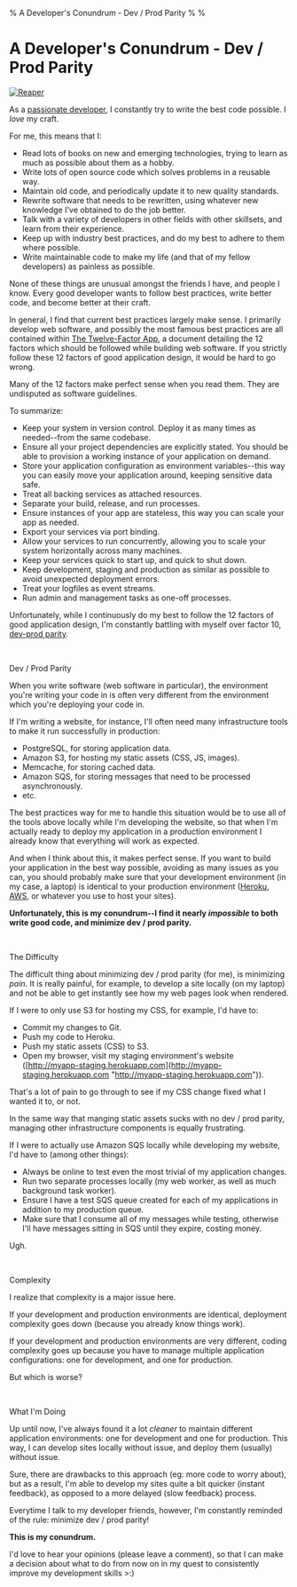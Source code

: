 % A Developer's Conundrum - Dev / Prod Parity
%
%

A Developer's Conundrum - Dev / Prod Parity
===========================================

[![Reaper](http://getfile0.posterous.com/getfile/files.posterous.com/temp-2012-07-10/jyjvIJIjmyCvAIJJifzaaClJEtwlaqwwinEiAbnAgaEtiCCHtGwAiwmBkAyi/reaper.jpg.scaled696.jpg)](./images/145162139-0-reaper.jpg.scaled1000.jpg)

As a [passionate
developer](http://www.amazon.com/gp/product/1934356344/ref=as_li_ss_tl?ie=UTF8&camp=1789&creative=390957&creativeASIN=1934356344&linkCode=as2&tag=rdegges-20 "The Passionate Programmer"),
I constantly try to write the best code possible. I *love* my craft.

For me, this means that I:

-   Read lots of books on new and emerging technologies, trying to learn
    as much as possible about them as a hobby.
-   Write lots of open source code which solves problems in a reusable
    way.
-   Maintain old code, and periodically update it to new quality
    standards.
-   Rewrite software that needs to be rewritten, using whatever new
    knowledge I've obtained to do the job better.
-   Talk with a variety of developers in other fields with other
    skillsets, and learn from their experience.
-   Keep up with industry best practices, and do my best to adhere to
    them where possible.
-   Write maintainable code to make my life (and that of my fellow
    developers) as painless as possible.

None of these things are unusual amongst the friends I have, and people
I know. Every good developer wants to follow best practices, write
better code, and become better at their craft.

In general, I find that current best practices largely make sense. I
primarily develop web software, and possibly the most famous best
practices are all contained within [The Twelve-Factor
App](http://www.12factor.net/ "The 12 Factor App"), a document detailing
the 12 factors which should be followed while building web software. If
you strictly follow these 12 factors of good application design, it
would be hard to go wrong.

Many of the 12 factors make perfect sense when you read them. They are
undisputed as software guidelines.

To summarize:

-   Keep your system in version control. Deploy it as many times as
    needed--from the same codebase.
-   Ensure all your project dependencies are explicitly stated. You
    should be able to provision a working instance of your application
    on demand.
-   Store your application configuration as environment variables--this
    way you can easily move your application around, keeping sensitive
    data safe.
-   Treat all backing services as attached resources.
-   Separate your build, release, and run processes.
-   Ensure instances of your app are stateless, this way you can scale
    your app as needed.
-   Export your services via port binding.
-   Allow your services to run concurrently, allowing you to scale your
    system horizontally across many machines.
-   Keep your services quick to start up, and quick to shut down.
-   Keep development, staging and production as similar as possible to
    avoid unexpected deployment errors.
-   Treat your logfiles as event streams.
-   Run admin and management tasks as one-off processes.

Unfortunately, while I continuously do my best to follow the 12 factors
of good application design, I'm constantly battling with myself over
factor 10, [dev-prod
parity](http://www.12factor.net/dev-prod-parity "Dev / Prod Parity").

 

Dev / Prod Parity

When you write software (web software in particular), the environment
you're writing your code in is often very different from the environment
which you're deploying your code in.

If I'm writing a website, for instance, I'll often need many
infrastructure tools to make it run successfully in production:

-   PostgreSQL, for storing application data.
-   Amazon S3, for hosting my static assets (CSS, JS, images).
-   Memcache, for storing cached data.
-   Amazon SQS, for storing messages that need to be processed
    asynchronously.
-   etc.

The best practices way for me to handle this situation would be to use
all of the tools above locally while I'm developing the website, so that
when I'm actually ready to deploy my application in a production
environment I already know that everything will work as expected.

And when I think about this, it makes perfect sense. If you want to
build your application in the best way possible, avoiding as many issues
as you can, you should probably make sure that your development
environment (in my case, a laptop) is identical to your production
environment ([Heroku](http://www.heroku.com/ "Heroku"),
[AWS](http://aws.amazon.com/ "Amazon Web Services"), or whatever you use
to host your sites).

**Unfortunately, this is my conundrum--I find it nearly *impossible* to
both write good code, and minimize dev / prod parity.**

 

The Difficulty

The difficult thing about minimizing dev / prod parity (for me), is
minimizing *pain*. It is really painful, for example, to develop a site
locally (on my laptop) and not be able to get instantly see how my web
pages look when rendered.

If I were to only use S3 for hosting my CSS, for example, I'd have to:

-   Commit my changes to Git.
-   Push my code to Heroku.
-   Push my static assets (CSS) to S3.
-   Open my browser, visit my staging environment's website
    ([http://myapp-staging.herokuapp.com](http://myapp-staging.herokuapp.com "http://myapp-staging.herokuapp.com")).

That's a lot of pain to go through to see if my CSS change fixed what I
wanted it to, or not.

In the same way that manging static assets sucks with no dev / prod
parity, managing other infrastructure components is equally frustrating.

If I were to actually use Amazon SQS locally while developing my
website, I'd have to (among other things):

-   Always be online to test even the most trivial of my application
    changes.
-   Run two separate processes locally (my web worker, as well as much
    background task worker).
-   Ensure I have a test SQS queue created for each of my applications
    in addition to my production queue.
-   Make sure that I consume all of my messages while testing, otherwise
    I'll have messages sitting in SQS until they expire, costing money.

Ugh.

 

Complexity

I realize that complexity is a major issue here.

If your development and production environments are identical,
deployment complexity goes down (because you already know things work).

If your development and production environments are very different,
coding complexity goes up because you have to manage multiple
application configurations: one for development, and one for production.

But which is worse?

 

What I'm Doing

Up until now, I've always found it a lot *cleaner* to maintain different
application environments: one for development and one for production.
This way, I can develop sites locally without issue, and deploy them
(usually) without issue.

Sure, there are drawbacks to this approach (eg: more code to worry
about), but as a result, I'm able to develop my sites quite a bit
quicker (instant feedback), as opposed to a more delayed (slow feedback)
process.

Everytime I talk to my developer friends, however, I'm constantly
reminded of the rule: minimize dev / prod parity!

**This is my conundrum.**

I'd love to hear your opinions (please leave a comment), so that I can
make a decision about what to do from now on in my quest to consistently
improve my development skills \>:)
